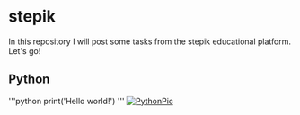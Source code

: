 # stepik
In this repository I will post some tasks from the stepik educational platform. Let's go!
## Python
'''python
print('Hello world!')
'''
[![PythonPic](https://proxy.duckduckgo.com/iu/?u=http%3A%2F%2Fwww.j-coders.com%2Fwp-content%2Fuploads%2F2017%2F08%2Fpython_icon.png&f=1/150x100)](https://www.python.org)
